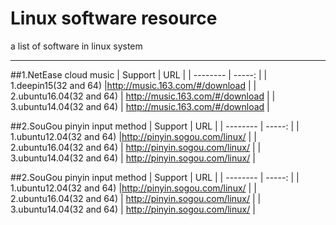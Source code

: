 # Linux software resource
a list of software in linux system

------
##1.NetEase cloud music
| Support        | URL   | 
| --------   | -----:  | 
| 1.deepin15(32 and 64) |http://music.163.com/#/download  | 
| 2.ubuntu16.04(32 and 64) | http://music.163.com/#/download | 
| 3.ubuntu14.04(32 and 64)     | http://music.163.com/#/download |  


##2.SouGou pinyin input method
  | Support        | URL   | 
| --------   | -----:  | 
| 1.ubuntu12.04(32 and 64) |http://pinyin.sogou.com/linux/  | 
| 2.ubuntu16.04(32 and 64) | http://pinyin.sogou.com/linux/ | 
| 3.ubuntu14.04(32 and 64)     | http://pinyin.sogou.com/linux/ |


##2.SouGou pinyin input method
  | Support        | URL   | 
| --------   | -----:  | 
| 1.ubuntu12.04(32 and 64) |http://pinyin.sogou.com/linux/  | 
| 2.ubuntu16.04(32 and 64) | http://pinyin.sogou.com/linux/ | 
| 3.ubuntu14.04(32 and 64)     | http://pinyin.sogou.com/linux/ |


